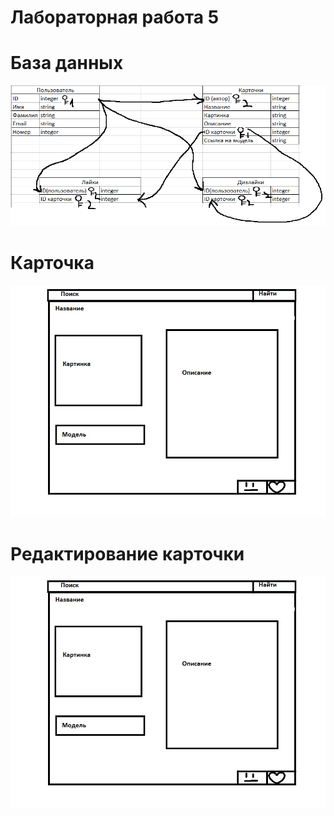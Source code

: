 # Лабораторная работа 5
# База данных
![alt](https://github.com/aleeeeeexx/5laba/blob/main/imgs/bd.png)
# Карточка
![alt](https://github.com/aleeeeeexx/5laba/blob/main/imgs/kartochka.png)
# Редактирование карточки
![alt](https://github.com/aleeeeeexx/5laba/blob/main/imgs/kartochka.png)
